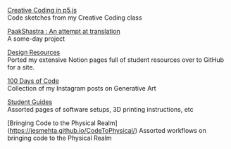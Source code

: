
[Creative Coding in p5.js](https://jesmehta.github.io/P5-for-TI1/)  
Code sketches from my Creative Coding class

[PaakShastra : An attempt at translation](https://jesmehta.github.io/Paak-Shastra/)  
A some-day project

[Design Resources](https://jesmehta.github.io/Notion_site/Data%20Visualization%20Resources%203547efbca6e9464ca93cbecf290c885e.html)  
Ported my extensive Notion pages full of student resources over to GitHub for a site.

[100 Days of Code](100%20Days%20of%20Code/readme.md)  
Collection of my Instagram posts on Generative Art

[Student Guides](https://jesmehta.github.io/student-guides/)  
Assorted pages of software setups, 3D printing instructions, etc

[Bringing Code to the Physical Realm] (https://jesmehta.github.io/CodeToPhysical/)
Assorted workflows on bringing code to the Physical Realm
